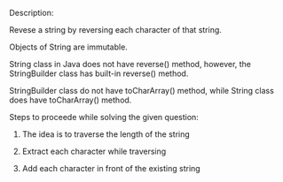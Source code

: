 Description:

Revese a string by reversing each character of that string.

Objects of String are immutable. 

String class in Java does not have reverse() method, however, the StringBuilder class has built-in reverse() method. 

StringBuilder class do not have toCharArray() method, while String class does have toCharArray() method. 


Steps to proceede while solving the given question:

1. The idea is to traverse the length of the string 

2. Extract each character while traversing 

3. Add each character in front of the existing string

